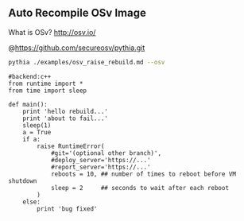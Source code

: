 Auto Recompile OSv Image
------------------
What is OSv? http://osv.io/


@https://github.com/secureosv/pythia.git
```bash
pythia ./examples/osv_raise_rebuild.md --osv
```


```pythia
#backend:c++
from runtime import *
from time import sleep

def main():
	print 'hello rebuild...'
	print 'about to fail...'
	sleep(1)
	a = True
	if a:
		raise RuntimeError(
			#git='(optional other branch)',
			#deploy_server='https://...'
			#report_server='https://...'
			reboots = 10, ## number of times to reboot before VM shutdown
			sleep = 2     ## seconds to wait after each reboot
		)
	else:
		print 'bug fixed'

```